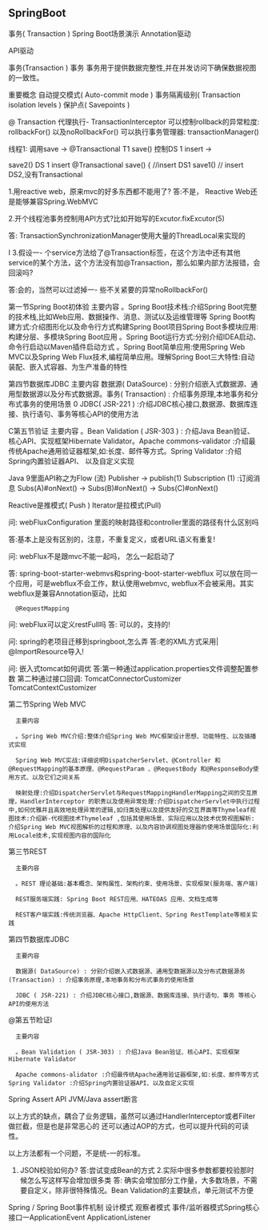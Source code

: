 ## SpringBoot
事务( Transaction )
Spring Boot场景演示
Annotation驱动

API驱动

事务(Transaction )
事务
事务用于提供数据完整性,并在并发访问下确保数据视图的一致性。

重要概念
自动提交模式( Auto-commit mode )
事务隔离级别( Transaction isolation levels )
保护点( Savepoints )

@ Transaction
代理执行- TransactionInterceptor
可以控制rollback的异常粒度: rollbackFor() 以及noRollbackFor()
可以执行事务管理器: transactionManager()

线程1:
调用save ->
@Transactional T1 save() 控制DS 1 insert ->

save2() DS 1 insert
@Transactional
save() {
//insert DS1
save1() // insert DS2,没有Transactional

1.用reactive web，原来mvc的好多东西都不能用了?
答:不是，
Reactive Web还是能够兼容Spring.WebMVC

2.开个线程池事务控制用API方式?比如开始写的Excutor.fixExcutor(5)

答: TransactionSynchronizationManager使用大量的ThreadLocal来实现的

I
3.假设一- 个service方法给了@Transaction标签，在这个方法中还有其他service的某个方法，这个方法没有加@Transaction，那么如果内部方法报错，会回滚吗?

答:会的，当然可以过滤掉一- 些不关紧要的异常noRollbackFor()


第一节Spring Boot初体验
主要内容
。Spring Boot技术栈:介绍Spring Boot完整的技术栈,比如Web应用、数据操作、消息、测试以及运维管理等
Spring Boot构建方式:介绍图形化以及命令行方式构建Spring Boot项目Spring Boot多模块应用:构建分层、多模块Spring Boot应用
。Spring Boot运行方式:分别介绍IDEA启动、命令行启动以Maven插件启动方式
。Spring Boot简单应用:使用Spring Web MVC以及Spring Web Flux技术,编程简单应用。理解Spring Boot三大特性:自动装配、嵌入式容器、为生产准备的特性

第四节数据库JDBC
主要内容
数据源( DataSource) : 分别介绍嵌入式数据源、通用型数据源以及分布式数据源。事务( Transaction) : 介绍事务原理,本地事务和分布式事务的使用场景
0 JDBC( JSR-221 ) :介绍JDBC核心接口,数据源、数据库连接、执行语句、事务等核心API的使用方法

C第五节验证
主要内容
。Bean Validation ( JSR-303 ) : 介绍Java Bean验证、核心API、实现框架Hibernate Validator。Apache commons-validator :介绍最传统Apache通用验证器框架,如:长度、邮件等方式。Spring Validator :介绍Spring内置验证器API、 以及自定义实现

Java 9里面API称之为Flow (流)
Publisher -> publish(1)
Subscription (1) :订阅消息
Subs(A)#onNext() -> Subs(B)#onNext() -> Subs(C)#onNext()

Reactive是推模式( Push )
Iterator是拉模式(Pull)


问: webFluxConfiguration 里面的映射路径和controller里面的路径有什么区别吗

答:基本上是没有区别的，注意，不重复定义，或者URL语义有重复!

问: webFlux不是跟mvc不能一起吗， 怎么一起启动了

答:  spring-boot-starter-webmvs和spring-boot-starter-webflux 可以放在同一个应用，可是webflux不会工作，默认使用webmvc, webflux不会被采用。其实webflux是兼容Annotation驱动，比如

      @RequestMapping

问: webFlux可以定义restFull吗
答:  可以的，支持的!

问: spring的老项目迁移到springboot,怎么弄
答:老的XML方式采用| @ImportResource导入!

问:  嵌入式tomcat如何调优
答:第一种通过application.properties文件调整配置参数
第二种通过接口回调:
TomcatConnectorCustomizer
TomcatContextCustomizer


第二节Spring Web MVC

      主要内容

      。Spring Web MVC介绍:整体介绍Spring Web MVC框架设计思想、功能特性、以及插播式实现

      Spring Web MVC实战:详细说明DispatcherServlet、@Controller 和@RequestMapping的基本原理、@RequestParam 、@RequestBody 和@ResponseBody使用方式、以及它们之间关系

      映射处理:介绍DispatcherServlet与RequestMappingHandlerMapping之间的交互原理，HandlerInterceptor 的职责以及使用异常处理:介绍DispatcherServlet中执行过程中,如何优雅并且高效地处理异常的逻辑,如归类处理以及提供友好的交互界面等Thymeleaf视图技术:介绍新-代视图技术Thymeleaf ,包括其使用场景、实际应用以及技术优势视图解析:介绍Spring Web MVC视图解析的过程和原理、以及内容协调视图处理器的使用场景国际化:利用Locale技术,实现视图内容的国际化

第三节REST

      主要内容

      。REST 理论基础:基本概念、架构属性、架构约束、使用场景、实现框架(服务端、客户端)

      REST服务端实践: Spring Boot REST应用、HATEOAS 应用、文档生成等

      REST客户端实践:传统浏览器、Apache HttpClient、Spring RestTemplate等相关实践

第四节数据库JDBC

      主要内容

      数据源( DataSource) : 分别介绍嵌入式数据源、通用型数据源以及分布式数据源务(Transaction) : 介绍事务原理,本地事务和分布式事务的使用场景

      JDBC ( JSR-221) : 介绍JDBC核心接口,数据源、数据库连接、执行语句、事务 等核心API的使用方法

@第五节睑证I

      主要内容

      。Bean Validation ( JSR-303) : 介绍Java Bean验证、核心API、实现框架Hibernate Validator

      Apache commons-alidator :介绍最传统Apache通用验证器框架,如:长度、邮件等方式Spring Validator :介绍Spring内置验证器API、以及自定义实现

Spring Assert API
JVM/Java assert断言

以上方式的缺点，耦合了业务逻辑，虽然可以通过HandlerInterceptor或者Filter做拦截，但是也是非常恶心的
还可以通过AOP的方式，也可以提升代码的可读性。

以上方法都有一个问题，不是统-一的标准。


1. JSON校验如何办?
答:尝试变成Bean的方式
2.实际中很多参数都要校验那时候怎么写这样写会增加很多类
答:  确实会增加部分工作量，大多数场景，不需要自定义，除非很特殊情况。Bean Validation的主要缺点，单元测试不方便

Spring / Spring Boot事件机制
设计模式
观察者模式
事件/监听器模式Spring核心接口一ApplicationEvent
ApplicationListener

